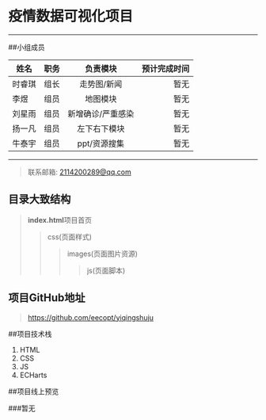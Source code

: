 # **疫情数据可视化项目**


----
##小组成员

| 姓名| 职务 | 负责模块 | 预计完成时间 |
| --- | :--- | :---: | ---: |
| 时睿琪 | 组长 | 走势图/新闻 | 暂无 |
| 李煜  | 组员 | 地图模块 | 暂无 |
| 刘星雨  | 组员 | 新增确诊/严重感染 | 暂无 |
| 扬一凡  | 组员 | 左下右下模块 | 暂无 |
| 牛泰宇  | 组员 | ppt/资源搜集 | 暂无 |

----

>联系邮箱: 2114200289@qq.com

## 目录大致结构
> **index.html**项目首页
>> css(页面样式)  
>>> images(页面图片资源)
>>>> js(页面脚本) 

## 项目GitHub地址

>https://github.com/eecopt/yiqingshuju

##项目技术栈
1. HTML
2. CSS
3. JS
4. ECHarts

##项目线上预览

###暂无

